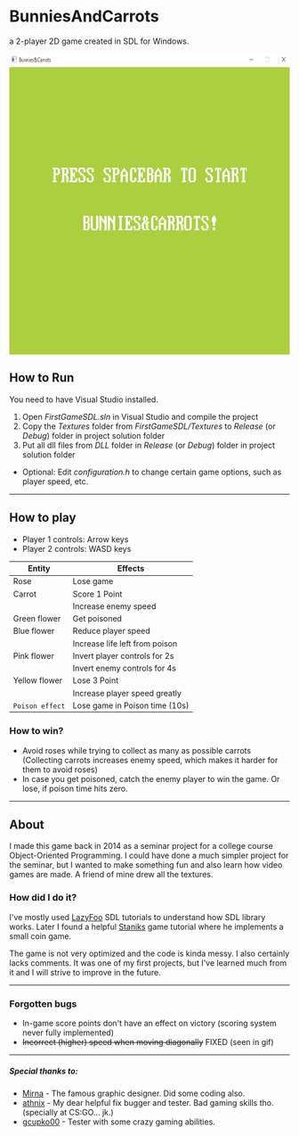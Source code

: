 # BunniesAndCarrots
a 2-player 2D game created in SDL for Windows. 

<a href="url"><img src="https://raw.githubusercontent.com/bolkonksy/BunniesAndCarrots/master/BunniesAndCarrotsSample.gif" align="center" height="540" width="720" border="black"></a>

## How to Run

You need to have Visual Studio installed.

1. Open *FirstGameSDL.sln* in Visual Studio and compile the project
2. Copy the *Textures* folder from *FirstGameSDL/Textures* to *Release* (or *Debug*) folder in project solution folder
3. Put all dll files from *DLL* folder in *Release* (or *Debug*) folder in project solution folder

- Optional: Edit *configuration.h* to change certain game options, such as player speed, etc.

---

## How to play
  - Player 1 controls: Arrow keys
  - Player 2 controls: WASD keys

| Entity        | Effects                        |
| ------------- | ------------------------------ |
| Rose          | Lose game                      |
| Carrot        | Score 1 Point                  |
|               | Increase enemy speed           |
| Green flower  | Get poisoned                   |
| Blue flower   | Reduce player speed            |
|               | Increase life left from poison |
| Pink flower   | Invert player controls for 2s  |
|               | Invert enemy controls for 4s   |
| Yellow flower | Lose 3 Point                   |
|               | Increase player speed greatly  |
|`Poison effect`| Lose game in Poison time (10s) |

### How to win?
- Avoid roses while trying to collect as many as possible carrots (Collecting carrots increases enemy speed, which makes it harder for them to avoid roses)
- In case you get poisoned, catch the enemy player to win the game. Or lose, if poison time hits zero.

---

## About 
 I made this game back in 2014 as a seminar project for a college course Object-Oriented Programming. I could have done a much simpler project for the seminar, but I wanted to make something fun and also learn how video games are made. A friend of mine drew all the textures.
 
### How did I do it?
I've mostly used <a href="http://lazyfoo.net/SDL_tutorials/">LazyFoo</a> SDL tutorials to understand how SDL library works. Later I found a helpful <a href="http://staniks.github.io/">Staniks</a> game tutorial where he implements a small coin game.

The game is not very optimized and the code is kinda messy. I also certainly lacks comments. It was one of my first projects, but I've learned much from it and I will strive to improve in the future.
 
---

### Forgotten bugs
 - In-game score points don't have an effect on victory (scoring system never fully implemented)
 - ~~Incorrect (higher) speed when moving diagonally~~ FIXED (seen in gif) 

---

##### Special thanks to:
 - <a href="http://sol-myr.deviantart.com/">Mirna</a> - The famous graphic designer. Did some coding also.
 - <a href="https://github.com/athnix/">athnix</a> - My dear helpful fix bugger and tester. Bad gaming skills tho. (specially at CS:GO... jk.)
 - <a href="https://github.com/gcupko00/">gcupko00</a> - Tester with some crazy gaming abilities.

